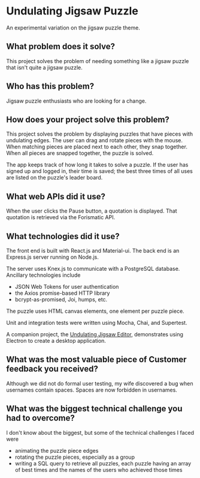 # Undulating Jigsaw Puzzle

An experimental variation on the jigsaw puzzle theme.

## What problem does it solve?

This project solves the problem of needing something like a jigsaw puzzle that isn't quite a jigsaw puzzle.

## Who has this problem?

Jigsaw puzzle enthusiasts who are looking for a change.

## How does your project solve this problem?

This project solves the problem by displaying puzzles that have pieces with undulating edges. The user can drag and rotate pieces with the mouse. When matching pieces
are placed next to each other, they snap together. When all pieces are snapped together,
the puzzle is solved.

The app keeps track of how long it takes to solve a puzzle. If the user has signed up
and logged in, their time is saved; the best three times of all uses are listed on
the puzzle's leader board.

## What web APIs did it use?

When the user clicks the Pause button, a quotation is displayed. That quotation is retrieved via the Forismatic API.

## What technologies did it use?

The front end is built with React.js and Material-ui.
The back end is an Express.js server running on Node.js.

The server uses Knex.js to communicate with a PostgreSQL database. Ancillary
technologies include
- JSON Web Tokens for user authentication
- the Axios promise-based HTTP library
- bcrypt-as-promised, Joi, humps, etc.

The puzzle uses HTML canvas elements, one element per puzzle piece.

Unit and integration tests were written using Mocha, Chai, and Supertest.

A companion project, the [Undulating Jigsaw Editor](https://github.com/thatmichaelpark/undulating-jigsaw-editor), demonstrates
using Electron to create a desktop application.

## What was the most valuable piece of Customer feedback you received?

Although we did not do formal user testing, my wife discovered a bug when usernames contain spaces. Spaces are now forbidden in usernames.

## What was the biggest technical challenge you had to overcome?

I don't know about the biggest, but some of the technical challenges I faced were
- animating the puzzle piece edges
- rotating the puzzle pieces, especially as a group
- writing a SQL query to retrieve all puzzles, each puzzle having an array of best times and the names of the users who achieved those times
